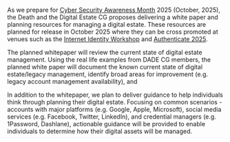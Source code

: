 As we prepare for [Cyber Security Awareness Month](https://www.cisa.gov/cybersecurity-awareness-month) 2025 (October, 2025), the Death and the Digital Estate CG proposes delivering a white paper and planning resources for managing a digital estate.  These resources are planned for release in October 2025 where they can be cross promoted at venues such as the [Internet Identity Workshop](https://internetidentityworkshop.com/) and [Authenticate 2025](https://authenticatecon.com/).

The planned whitepaper will review the current state of digital estate management.  Using the real life examples from DADE CG members, the planned white paper will document the known current state of digital estate/legacy management, identify broad areas for improvement (e.g. legacy account management availability), and 

In addition to the whitepaper, we plan to deliver guidance to help individuals think through planning their digital estate.  Focusing on common scenarios - accounts with major platforms (e.g. Google, Apple, Microsoft), social media services (e.g. Facebook, Twitter, LinkedIn), and credential managers (e.g. 1Password, Dashlane), actionable guidance will be provided to enable individuals to determine how their digital assets will be managed.  
